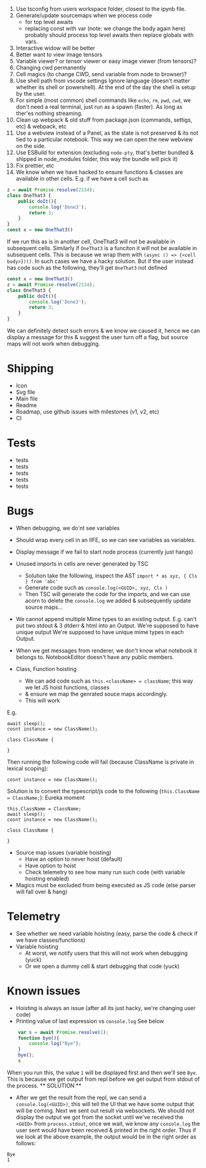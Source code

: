 1. Use tsconfig from users workspace folder, closest to the ipynb file.
2. Generate/update sourcemaps when we process code
    * for top level awaits
    * replacing const with var (note: we change the body again here)
    probably should process top level awaits then replace globals with vars.
3. Interactive widow will be better
4. Better want to view image tensors
5. Variable viewer? or tensor viewer or easy image viewer (from tensors)?
6. Changing cwd permanently
7. Cell magics (to change CWD, send variable from node to browser)?
8. Use shell path from vscode settings
Ignore language (doesn't matter whether its shell or powershell).
At the end of the day the shell is setup by the user.
9. For simple (most common) shell commands like `echo`, `rm`, `pwd`, `cwd`, we don't need a real terminal, just run as a spawn (faster). As long as ther'es nothing streaming.
10. Clean up webpack & old stuff from package.json (commands, settigs, etc) & webpack, etc
11. Use a webview instead of a Panel, as the state is not preserved & its not tied to a particular notebook.
    This way we can open the new webview on the side.
12. Use ESBuild for extension (excluding `node-pty`, that's better bundled & shipped in node_modules folder, this way the bundle will pick it)
13. Fix prettier, etc
14. We know when we have hacked to ensure functions & classes are available in other cells.
E.g. if we have a cell such as
```typescript
z = await Promise.resolve(2134);
class OneThat3 {
    public doIt(){
        console.log('Done3');
        return 3;
    }
}
const x = new OneThat3()
```
If we run this as is in another cell, OneThat3 will not be available in subsequent cells.
Similarly if `OneThat3` is a funciton it will not be available in subsequent cells.
This is because we wrap them with `(async () => {<cell body>})()`.
In such cases we have a hacky solution.
But if the user instead has code such as the following, they'll get `OneThat3` not defined
```typescript
const x = new OneThat3()
z = await Promise.resolve(2134);
class OneThat3 {
    public doIt(){
        console.log('Done3');
        return 3;
    }
}
```

We can definitely detect such errors & we know we caused it, hence we can display a message for this & suggest the user
turn off a flag, but source maps will not work when debugging.



# Shipping
* Icon
* Svg file
* Main file
* Readme
* Roadmap, use github issues with milestones (v1, v2, etc)
* CI

# Tests
* tests
* tests
* tests
* tests
* tests
# Bugs
* When debugging, we do'nt see variables
* Should wrap every cell in an IIFE, so we can see variables as variables.
* Display message if we fail to start node process (currently just hangs)
* Unused imports in cells are never generated by TSC
    * Solution take the following, inspect the AST `import * as xyz, { Cls } from 'abc'`
    * Generate code such as `console.log(<GUID>, xyz, Cls )`
    * Then TSC will generate the code for the imports, and we can use acorn to delete the `console.log` we added & subsequently update source maps...

* We cannot append multiple Mime types to an existing output. E.g. can't put two stdout & 3 dtderr & html into an Output.
We're supposed to have unique output
We're supposed to have unique mime types in each Output.
* When we get messages from renderer, we don't know what notebook it belongs to.
NotebookEditor doesn't have any public members.
* Class, Function hoisting
    * We can add code such as `this.<className> = className`; this way we let JS hoist functions, classes
    * & ensure we map the genrated souce maps accordingly.
    * This will work

E.g.
```typecript
await sleep();
cosnt instance = new ClassName();

class ClassName {

}
```
Then running the following code will fail (because ClassName is private in lexical scoping):
```
cosnt instance = new ClassName();
```
Solution is to convert the typescript/js code to the following (`this.ClassName = ClassName;`):
Eureka moment
```typecript
this.ClassName = ClassName;
await sleep();
cosnt instance = new ClassName();

class ClassName {

}
```


* Source map issues (variable hoisting)
    * Have an option to never hoist (default)
    * Have option to hoist
    * Check telemetry to see how many run such code (with variable hoisting enabled)
* Magics must be excluded from being executed as JS code (else parser will fall over & hang)

# Telemetry
* See whether we need variable hoisting
(easy, parse the code & check if we have classes/functions)
* Variable hoisting
    * At worst, we notify users that this will not work when debugging (yuck)
    * Or we open a dummy cell & start debugging that code (yuck)



# Known issues
* Hoisting is always an issue (after all its just hacky, we're changing user code)
* Printing value of last expression vs `console.log`
See below
```typescript
    var s = await Promise.resolve(1);
    function bye(){
        console.log("Bye");
    }
    bye();
    s
```
When you run this, the value `1` will be displayed first and then we'll see `Bye`.
This is because we get output from repl before we get output from stdout of the process.
** SOLUTION **
* After we get the result from the repl, we can send a `console.log(<GUID>)`, this will
tell the UI that we have some output that will be coming.
Next we sent out result via websockets. We should not display the output we got from the socket
until we've received the `<GUID>` from `process.stdout`, once we wait, we know any `console.log` the
user sent would have been received & printed in the right order.
Thus if we look at the above example, the output would be in the right order as follows:
```
Bye
1
```

